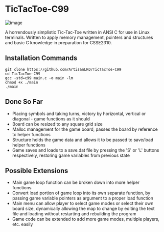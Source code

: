 # TicTacToe-C99
![image](https://i.imgur.com/i7gc3MM.png)

A horrendously simplistic Tic-Tac-Toe written in ANSI C for use in Linux terminals. Written to apply memory management, pointers and structures and basic C knowledge in preparation for CSSE2310.

## Installation Commands
```
git clone https://github.com/ArtisanLRO/TicTacToe-C99
cd TicTacToe-C99
gcc -std=c99 main.c -o main -lm
chmod +x ./main
./main
```
## Done So Far
- Placing symbols and taking turns, victory by horizontal, vertical or diagonal - game functions as it should
- Board can be resized to any square grid size
- Malloc management for the game board, passes the board by reference to helper functions
- Structure holds the game data and allows it to be passed to save/load helper functions
- Game saves and loads to a save.dat file by pressing the 'S' or 'L' buttons respectively, restoring game variables from previous state

## Possible Extensions
- Main game loop function can be broken down into more helper functions
- Convert load portion of game loop into its own separate function, by passing game variable pointers as argument to a proper load function
- Main menu can allow player to select game modes or select their own board size, dynamically allowing the map to change by editing the text file and loading without restarting and rebuilding the program
- Game code can be extended to add more game modes, multiple players, etc. easily
